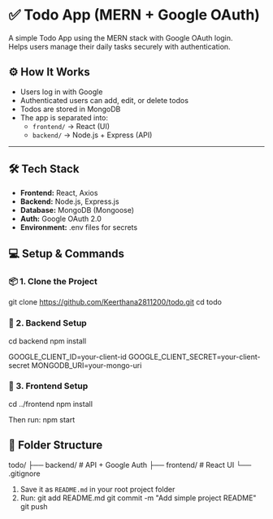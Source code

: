 
# ✅ Todo App (MERN + Google OAuth)

A simple Todo App using the MERN stack with Google OAuth login.  
Helps users manage their daily tasks securely with authentication.


## ⚙️ How It Works

- Users log in with Google
- Authenticated users can add, edit, or delete todos
- Todos are stored in MongoDB
- The app is separated into:
  - `frontend/` → React (UI)
  - `backend/` → Node.js + Express (API)

---

## 🛠 Tech Stack

- **Frontend:** React, Axios
- **Backend:** Node.js, Express.js
- **Database:** MongoDB (Mongoose)
- **Auth:** Google OAuth 2.0
- **Environment:** .env files for secrets


## 💻 Setup & Commands

### 📦 1. Clone the Project


git clone https://github.com/Keerthana2811200/todo.git
cd todo


### 🔁 2. Backend Setup


cd backend
npm install

GOOGLE_CLIENT_ID=your-client-id
GOOGLE_CLIENT_SECRET=your-client-secret
MONGODB_URI=your-mongo-uri


### 🎨 3. Frontend Setup


cd ../frontend
npm install

Then run:
npm start


## 📂 Folder Structure

todo/
├── backend/      # API + Google Auth
├── frontend/     # React UI
└── .gitignore

1. Save it as `README.md` in your root project folder
2. Run:
git add README.md
git commit -m "Add simple project README"
git push


